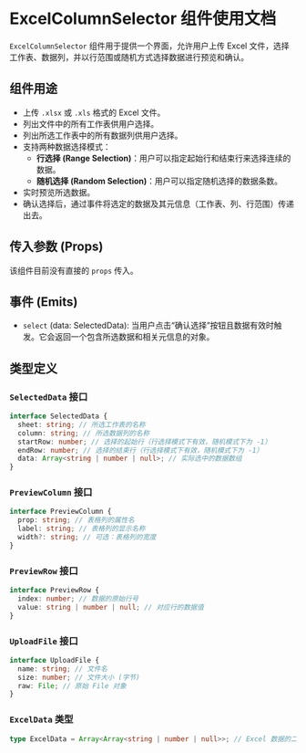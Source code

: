 # ExcelColumnSelector 组件使用文档

`ExcelColumnSelector` 组件用于提供一个界面，允许用户上传 Excel 文件，选择工作表、数据列，并以行范围或随机方式选择数据进行预览和确认。

## 组件用途

- 上传 `.xlsx` 或 `.xls` 格式的 Excel 文件。
- 列出文件中的所有工作表供用户选择。
- 列出所选工作表中的所有数据列供用户选择。
- 支持两种数据选择模式：
  - **行选择 (Range Selection)**：用户可以指定起始行和结束行来选择连续的数据。
  - **随机选择 (Random Selection)**：用户可以指定随机选择的数据条数。
- 实时预览所选数据。
- 确认选择后，通过事件将选定的数据及其元信息（工作表、列、行范围）传递出去。

## 传入参数 (Props)

该组件目前没有直接的 `props` 传入。

## 事件 (Emits)

- `select` (data: SelectedData): 当用户点击“确认选择”按钮且数据有效时触发。它会返回一个包含所选数据和相关元信息的对象。

## 类型定义

### `SelectedData` 接口

```typescript
interface SelectedData {
  sheet: string; // 所选工作表的名称
  column: string; // 所选数据列的名称
  startRow: number; // 选择的起始行（行选择模式下有效，随机模式下为 -1）
  endRow: number; // 选择的结束行（行选择模式下有效，随机模式下为 -1）
  data: Array<string | number | null>; // 实际选中的数据数组
}
```

### `PreviewColumn` 接口

```typescript
interface PreviewColumn {
  prop: string; // 表格列的属性名
  label: string; // 表格列的显示名称
  width?: string; // 可选：表格列的宽度
}
```

### `PreviewRow` 接口

```typescript
interface PreviewRow {
  index: number; // 数据的原始行号
  value: string | number | null; // 对应行的数据值
}
```

### `UploadFile` 接口

```typescript
interface UploadFile {
  name: string; // 文件名
  size: number; // 文件大小 (字节)
  raw: File; // 原始 File 对象
}
```

### `ExcelData` 类型

```typescript
type ExcelData = Array<Array<string | number | null>>; // Excel 数据的二维数组表示
```
